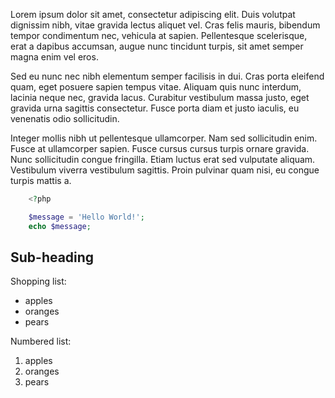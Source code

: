 Lorem ipsum dolor sit amet, consectetur adipiscing elit. Duis volutpat dignissim nibh, vitae gravida lectus aliquet vel. Cras felis mauris, bibendum tempor condimentum nec, vehicula at sapien. Pellentesque scelerisque, erat a dapibus accumsan, augue nunc tincidunt turpis, sit amet semper magna enim vel eros.

Sed eu nunc nec nibh elementum semper facilisis in dui. Cras porta eleifend quam, eget posuere sapien tempus vitae. Aliquam quis nunc interdum, lacinia neque nec, gravida lacus. Curabitur vestibulum massa justo, eget gravida urna sagittis consectetur. Fusce porta diam et justo iaculis, eu venenatis odio sollicitudin.

Integer mollis nibh ut pellentesque ullamcorper. Nam sed sollicitudin enim. Fusce at ullamcorper sapien. Fusce cursus cursus turpis ornare gravida. Nunc sollicitudin congue fringilla. Etiam luctus erat sed vulputate aliquam. Vestibulum viverra vestibulum sagittis. Proin pulvinar quam nisi, eu congue turpis mattis a.

```php
	<?php

	$message = 'Hello World!';
	echo $message;
```

Sub-heading
-----------

Shopping list:

  * apples
  * oranges
  * pears

Numbered list:

  1. apples
  2. oranges
  3. pears